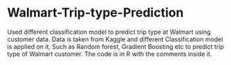 # Walmart-Trip-type-Prediction
Used different classification model to predict trip type at Walmart using customer data.
Data  is taken from Kaggle and different Classification model is applied on it, 
Such as Random forest, Gradient Boosting etc to predict trip type of Walmart customer.
The code is in R with the comments inside it.
